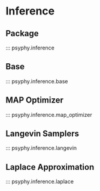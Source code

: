 # Inference

## Package

::: psyphy.inference

## Base

::: psyphy.inference.base

## MAP Optimizer

::: psyphy.inference.map_optimizer

## Langevin Samplers

::: psyphy.inference.langevin

## Laplace Approximation

::: psyphy.inference.laplace
